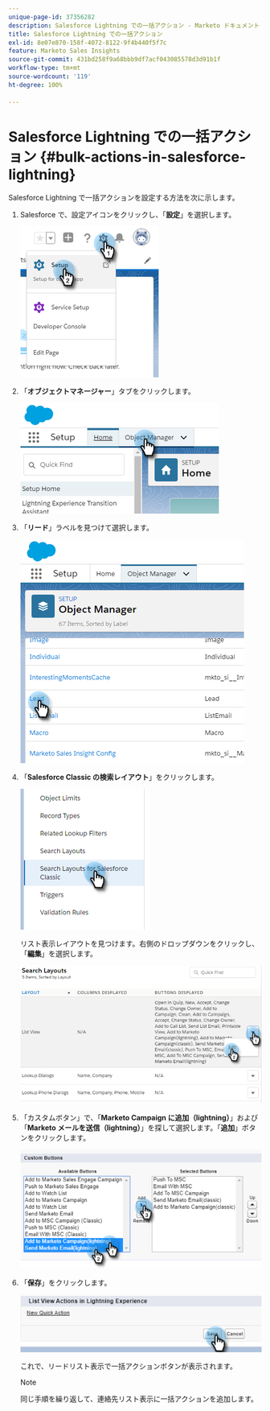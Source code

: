 ```yaml
---
unique-page-id: 37356282
description: Salesforce Lightning での一括アクション - Marketo ドキュメント - 製品ドキュメント
title: Salesforce Lightning での一括アクション
exl-id: 8e07e870-158f-4072-8122-9f4b440f5f7c
feature: Marketo Sales Insights
source-git-commit: 431bd258f9a68bbb9df7acf043085578d3d91b1f
workflow-type: tm+mt
source-wordcount: '119'
ht-degree: 100%

---
```


# Salesforce Lightning での一括アクション {#bulk-actions-in-salesforce-lightning}

Salesforce Lightning で一括アクションを設定する方法を次に示します。

1. Salesforce で、設定アイコンをクリックし、「**設定**」を選択します。

   ![](assets/bulk-actions-in-salesforce-lightning-1.png)

1. 「**オブジェクトマネージャー**」タブをクリックします。

   ![](assets/bulk-actions-in-salesforce-lightning-2.png)

1. 「**リード**」ラベルを見つけて選択します。

   ![](assets/bulk-actions-in-salesforce-lightning-3.png)

1. 「**Salesforce Classic の検索レイアウト**」をクリックします。

   ![](assets/bulk-actions-in-salesforce-lightning-4.png)

   リスト表示レイアウトを見つけます。右側のドロップダウンをクリックし、「**編集**」を選択します。

   ![](assets/bulk-actions-in-salesforce-lightning-5.png)

1. 「カスタムボタン」で、「**Marketo Campaign に追加（lightning）**」および「**Marketo メールを送信（lightning）**」を探して選択します。「**追加**」ボタンをクリックします。

   ![](assets/bulk-actions-in-salesforce-lightning-6.png)

1. 「**保存**」をクリックします。

   ![](assets/bulk-actions-in-salesforce-lightning-7.png)

   これで、リードリスト表示で一括アクションボタンが表示されます。

   >[!NOTE]
   >
   >同じ手順を繰り返して、連絡先リスト表示に一括アクションを追加します。
